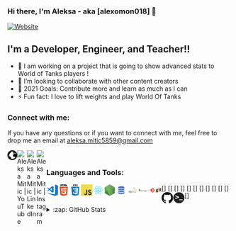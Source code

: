### Hi there, I'm Aleksa - aka [alexomon018] 👋

[![Website](https://img.shields.io/badge/Website-TakeALook-brightgreen?style=for-the-badge&logo=appveyor)](https://aleksamitic.com)

## I'm a Developer, Engineer, and Teacher!!

- 🔭 I am working on a project that is going to show advanced stats to World of Tanks players !
- 👯 I’m looking to collaborate with other content creators
- 🥅 2021 Goals: Contribute more and learn as much as I can
- ⚡ Fun fact: I love to lift weights and play World Of Tanks

### Connect with me:

If you have any questions or if you want to connect with me, feel free to drop me an email at aleksa.mitic5859@gmail.com

[<img align="left" alt="codeSTACKr.com" width="22px" src="https://raw.githubusercontent.com/iconic/open-iconic/master/svg/globe.svg" />][website]
[<img align="left" alt="Aleksa Mitic | YouTube" width="22px" src="https://cdn.jsdelivr.net/npm/simple-icons@v3/icons/youtube.svg" />][youtube]
[<img align="left" alt="Aleksa Mitic | LinkedIn" width="22px" src="https://cdn.jsdelivr.net/npm/simple-icons@v3/icons/linkedin.svg" />][linkedin]
[<img align="left" alt="Aleksa Mitic | Instagram" width="22px" src="https://cdn.jsdelivr.net/npm/simple-icons@v3/icons/instagram.svg" />][instagram]

<br />

### Languages and Tools:

[<img align="left" alt="Visual Studio Code" width="26px" src="https://raw.githubusercontent.com/github/explore/80688e429a7d4ef2fca1e82350fe8e3517d3494d/topics/visual-studio-code/visual-studio-code.png" />]
[<img align="left" alt="HTML5" width="26px" src="https://raw.githubusercontent.com/github/explore/80688e429a7d4ef2fca1e82350fe8e3517d3494d/topics/html/html.png" />]
[<img align="left" alt="CSS3" width="26px" src="https://raw.githubusercontent.com/github/explore/80688e429a7d4ef2fca1e82350fe8e3517d3494d/topics/css/css.png" />]
[<img align="left" alt="JavaScript" width="26px" src="https://raw.githubusercontent.com/github/explore/80688e429a7d4ef2fca1e82350fe8e3517d3494d/topics/javascript/javascript.png" />]
[<img align="left" alt="React" width="26px" src="https://raw.githubusercontent.com/github/explore/80688e429a7d4ef2fca1e82350fe8e3517d3494d/topics/react/react.png" />]
[<img align="left" alt="Node.js" width="26px" src="https://raw.githubusercontent.com/github/explore/80688e429a7d4ef2fca1e82350fe8e3517d3494d/topics/nodejs/nodejs.png" />]
[<img align="left" alt="SQL" width="26px" src="https://raw.githubusercontent.com/github/explore/80688e429a7d4ef2fca1e82350fe8e3517d3494d/topics/sql/sql.png" />]
[<img align="left" alt="MySQL" width="26px" src="https://raw.githubusercontent.com/github/explore/80688e429a7d4ef2fca1e82350fe8e3517d3494d/topics/mysql/mysql.png" />]
[<img align="left" alt="MongoDB" width="26px" src="https://raw.githubusercontent.com/github/explore/80688e429a7d4ef2fca1e82350fe8e3517d3494d/topics/mongodb/mongodb.png" />]
[<img align="left" alt="Git" width="26px" src="https://raw.githubusercontent.com/github/explore/80688e429a7d4ef2fca1e82350fe8e3517d3494d/topics/git/git.png" />]
[<img align="left" alt="GitHub" width="26px" src="https://raw.githubusercontent.com/github/explore/78df643247d429f6cc873026c0622819ad797942/topics/github/github.png" />]
[<img align="left" alt="Terminal" width="26px" src="https://raw.githubusercontent.com/github/explore/80688e429a7d4ef2fca1e82350fe8e3517d3494d/topics/terminal/terminal.png" />]

<details>
  <summary>:zap: GitHub Stats</summary>

  <img align="left" alt="alexomon018's GitHub Stats" src="https://github-readme-stats.codestackr.vercel.app/api?username=alexomon018&show_icons=true&hide_border=true" />

</details>

[website]: https://aleksamitic.com
[youtube]: https://www.youtube.com/channel/UCk8MtvIQMiEdu4TcvPkt9XQ
[instagram]: https://www.instagram.com/mitic_aleksa/
[linkedin]: https://www.linkedin.com/in/aleksa-miticw/
